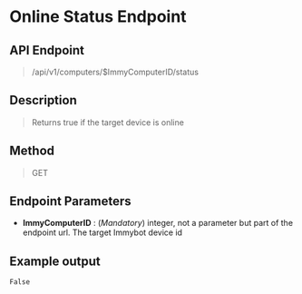 # Online Status Endpoint
## API Endpoint
> /api/v1/computers/$ImmyComputerID/status
## Description
> Returns true if the target device is online
## Method
> GET
## Endpoint Parameters
- **ImmyComputerID** : (*Mandatory*) integer, not a parameter but part of the endpoint url. The target Immybot device id
## Example output
```sh
False
```